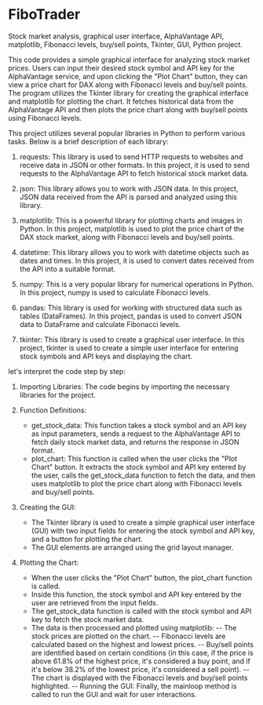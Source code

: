 # FiboTrader
Stock market analysis, graphical user interface, AlphaVantage API, matplotlib, Fibonacci levels, buy/sell points, Tkinter, GUI, Python project.

This code provides a simple graphical interface for analyzing stock market prices. Users can input their desired stock symbol and API key for the AlphaVantage service, and upon clicking the "Plot Chart" button, they can view a price chart for DAX along with Fibonacci levels and buy/sell points. The program utilizes the Tkinter library for creating the graphical interface and matplotlib for plotting the chart. It fetches historical data from the AlphaVantage API and then plots the price chart along with buy/sell points using Fibonacci levels.

This project utilizes several popular libraries in Python to perform various tasks. Below is a brief description of each library:

1. requests: This library is used to send HTTP requests to websites and receive data in JSON or other formats. In this project, it is used to send requests to the AlphaVantage API to fetch historical stock market data.

2. json: This library allows you to work with JSON data. In this project, JSON data received from the API is parsed and analyzed using this library.

3. matplotlib: This is a powerful library for plotting charts and images in Python. In this project, matplotlib is used to plot the price chart of the DAX stock market, along with Fibonacci levels and buy/sell points.

4. datetime: This library allows you to work with datetime objects such as dates and times. In this project, it is used to convert dates received from the API into a suitable format.

5. numpy: This is a very popular library for numerical operations in Python. In this project, numpy is used to calculate Fibonacci levels.

6. pandas: This library is used for working with structured data such as tables (DataFrames). In this project, pandas is used to convert JSON data to DataFrame and calculate Fibonacci levels.

7. tkinter: This library is used to create a graphical user interface. In this project, tkinter is used to create a simple user interface for entering stock symbols and API keys and displaying the chart.


let's interpret the code step by step:

1. Importing Libraries: The code begins by importing the necessary libraries for the project.

2. Function Definitions:
    - get_stock_data: This function takes a stock symbol and an API key as input parameters, sends a request to the AlphaVantage API to fetch daily stock market data, and returns the response in JSON format.
    - plot_chart: This function is called when the user clicks the "Plot Chart" button. It extracts the stock symbol and API key entered by the user, calls the get_stock_data function to fetch the data, and then uses matplotlib to plot the price chart along with Fibonacci levels and buy/sell points.

3. Creating the GUI:
    - The Tkinter library is used to create a simple graphical user interface (GUI) with two input fields for entering the stock symbol and API key, and a button for plotting the chart.
    - The GUI elements are arranged using the grid layout manager.

4. Plotting the Chart:
    - When the user clicks the "Plot Chart" button, the plot_chart function is called.
    - Inside this function, the stock symbol and API key entered by the user are retrieved from the input fields.
    - The get_stock_data function is called with the stock symbol and API key to fetch the stock market data.
    - The data is then processed and plotted using matplotlib:
        -- The stock prices are plotted on the chart.
        -- Fibonacci levels are calculated based on the highest and lowest prices.
        -- Buy/sell points are identified based on certain conditions (in this case, if the price is above 61.8% of the highest price, it's considered a buy point, and if it's below 38.2% of the lowest price, it's considered a sell point).
        -- The chart is displayed with the Fibonacci levels and buy/sell points highlighted.
        -- Running the GUI: Finally, the mainloop method is called to run the GUI and wait for user interactions.

